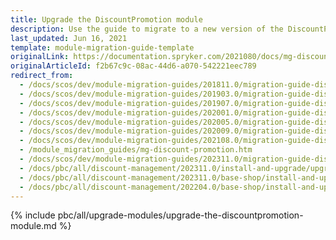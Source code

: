 ```yaml
---
title: Upgrade the DiscountPromotion module
description: Use the guide to migrate to a new version of the DiscountPromotion module.
last_updated: Jun 16, 2021
template: module-migration-guide-template
originalLink: https://documentation.spryker.com/2021080/docs/mg-discount-promotion
originalArticleId: f2b67c9c-08ac-44d6-a070-542221eec789
redirect_from:
  - /docs/scos/dev/module-migration-guides/201811.0/migration-guide-discountpromotion.html
  - /docs/scos/dev/module-migration-guides/201903.0/migration-guide-discountpromotion.html
  - /docs/scos/dev/module-migration-guides/201907.0/migration-guide-discountpromotion.html
  - /docs/scos/dev/module-migration-guides/202001.0/migration-guide-discountpromotion.html
  - /docs/scos/dev/module-migration-guides/202005.0/migration-guide-discountpromotion.html
  - /docs/scos/dev/module-migration-guides/202009.0/migration-guide-discountpromotion.html
  - /docs/scos/dev/module-migration-guides/202108.0/migration-guide-discountpromotion.html
  - /module_migration_guides/mg-discount-promotion.htm
  - /docs/scos/dev/module-migration-guides/202311.0/migration-guide-discountpromotion.html  
  - /docs/pbc/all/discount-management/202311.0/install-and-upgrade/upgrade-the-discountpromotion-module.html  
  - /docs/pbc/all/discount-management/202311.0/base-shop/install-and-upgrade/upgrade-the-discountpromotion-module.html
  - /docs/pbc/all/discount-management/202204.0/base-shop/install-and-upgrade/upgrade-the-discountpromotion-module.html
---
```



{% include pbc/all/upgrade-modules/upgrade-the-discountpromotion-module.md %} <!-- To edit, see /_includes/pbc/all/upgrade-modules/upgrade-the-discountpromotion-module.md -->
